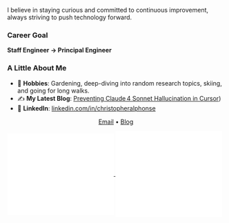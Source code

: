 
<p align="center">  

I believe in staying curious and committed to continuous improvement, always striving to push technology forward.  



### **Career Goal**  
**Staff Engineer → Principal Engineer**  



### **A Little About Me**  

- 🌱 **Hobbies**: Gardening, deep-diving into random research topics, skiing, and going for long walks.  
- ✍️ **My Latest Blog**: [Preventing Claude 4 Sonnet Hallucination in Cursor](https://christopheralphonse.com/blog/preventing-claude-4-sonnet-hallucination-in-cursor))  
- 💼 **LinkedIn**: [linkedin.com/in/christopheralphonse](https://www.linkedin.com/in/christopheralphonse/)  


<p align="center">
  <a href="mailto:christopheralphonse96@gmail.com">Email</a> • 
  <a href="https://christopheralphonse.com/blog">Blog</a>
</p>

<a href="https://github.com/ChristopherAlphonse">
  <img align="center" width="49%" src="./metrics-main.svg" />
</a>
<a href="https://github.com/ChristopherAlphonse">
  <img align="center" width="49%" src="./metrics-lang-wakatime.svg" />
</a>
